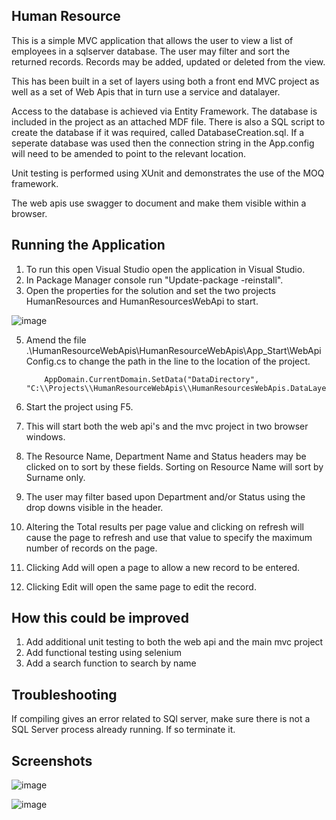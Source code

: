 Human Resource
--------------

This is a simple MVC application that allows the user to view a list of employees in a sqlserver database. The user may filter and sort the returned records. Records may be added, updated or deleted from the view.

This has been built in a set of layers using both a front end MVC project as well as a set of Web Apis that in turn use a service and datalayer.

Access to the database is achieved via Entity Framework. The database is included in the project as an attached MDF file. There is also a SQL script to create the database if
it was required, called DatabaseCreation.sql. If a seperate database was used then the connection string in the App.config will need to be amended to point to the relevant location.

Unit testing is performed using XUnit and demonstrates the use of the MOQ framework. 

The web apis use swagger to document and make them visible within a browser.


## Running the Application

1. To run this open Visual Studio open the application in Visual Studio.
2. In Package Manager console run "Update-package -reinstall". 
3. Open the properties for the solution and set the two projects HumanResources and HumanResourcesWebApi to start.

![image](https://user-images.githubusercontent.com/28151071/138508911-192b9bd6-b08b-490c-a1f2-c432c44d4392.png)

5. Amend the file .\HumanResourceWebApis\HumanResourceWebApis\App_Start\WebApiConfig.cs to change the path in the line to the location of the project.

           AppDomain.CurrentDomain.SetData("DataDirectory", "C:\\Projects\\HumanResourceWebApis\\HumanResourcesWebApis.DataLayer\\");
		   
4. Start the project using F5.
5. This will start both the web api's and the mvc project in two browser windows. 
6. The Resource Name, Department Name and Status headers may be clicked on to sort by these fields. Sorting on Resource Name will sort by Surname only.
7. The user may filter based upon Department and/or Status using the drop downs visible in the header.
8. Altering the Total results per page value and clicking on refresh will cause the page to refresh and use that value to specify the maximum number of records on the page.
9. Clicking Add will open a page to allow a new record to be entered.
10. Clicking Edit will open the same page to edit the record.

## How this could be improved

1. Add additional unit testing to both the web api and the main mvc project
2. Add functional testing using selenium
3. Add a search function to search by name

## Troubleshooting
If compiling gives an error related to SQl server, make sure there is not a SQL Server process already running. If so terminate it.

## Screenshots
![image](https://user-images.githubusercontent.com/28151071/138509265-4749a861-550d-4aaa-8e5a-0ad01fa5c243.png)

![image](https://user-images.githubusercontent.com/28151071/138509364-060150f8-732f-453f-8c8f-4a058de7c8b2.png)




